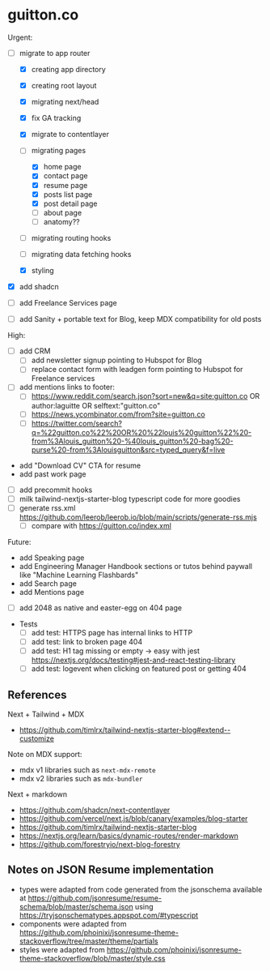 # guitton.co

Urgent:

- [ ] migrate to app router

  - [x] creating app directory
  - [x] creating root layout
  - [x] migrating next/head
  - [x] fix GA tracking
  - [x] migrate to contentlayer
  - [ ] migrating pages

    - [x] home page
    - [x] contact page
    - [x] resume page
    - [x] posts list page
    - [x] post detail page
    - [ ] about page
    - [ ] anatomy??

  - [ ] migrating routing hooks
  - [ ] migrating data fetching hooks
  - [x] styling

- [x] add shadcn
- [ ] add Freelance Services page
- [ ] add Sanity + portable text for Blog, keep MDX compatibility for old posts

High:

- [ ] add CRM
  - [ ] add newsletter signup pointing to Hubspot for Blog
  - [ ] replace contact form with leadgen form pointing to Hubspot for Freelance services
- [ ] add mentions links to footer:
  - [ ] <https://www.reddit.com/search.json?sort=new&q=site:guitton.co> OR author:laguitte OR selftext:"guitton.co"
  - [ ] <https://news.ycombinator.com/from?site=guitton.co>
  - [ ] <https://twitter.com/search?q=%22guitton.co%22%20OR%20%22louis%20guitton%22%20-from%3Alouis_guitton%20-%40louis_guitton%20-bag%20-purse%20-from%3Alouisguitton&src=typed_query&f=live>
- add "Download CV" CTA for resume
- add past work page
- [ ] add precommit hooks
- [ ] milk tailwind-nextjs-starter-blog typescript code for more goodies
- [ ] generate rss.xml <https://github.com/leerob/leerob.io/blob/main/scripts/generate-rss.mjs>
  - [ ] compare with <https://guitton.co/index.xml>

Future:

- add Speaking page
- add Engineering Manager Handbook sections or tutos behind paywall like "Machine Learning Flashbards"
- add Search page
- add Mentions page
- [ ] add 2048 as native and easter-egg on 404 page
- Tests
  - [ ] add test: HTTPS page has internal links to HTTP
  - [ ] add test: link to broken page 404
  - [ ] add test: H1 tag missing or empty -> easy with jest <https://nextjs.org/docs/testing#jest-and-react-testing-library>
  - [ ] add test: logevent when clicking on featured post or getting 404

## References

Next + Tailwind + MDX

- <https://github.com/timlrx/tailwind-nextjs-starter-blog#extend--customize>

Note on MDX support:

- mdx v1 libraries such as `next-mdx-remote`
- mdx v2 libraries such as `mdx-bundler`

Next + markdown

- <https://github.com/shadcn/next-contentlayer>
- <https://github.com/vercel/next.js/blob/canary/examples/blog-starter>
- <https://github.com/timlrx/tailwind-nextjs-starter-blog>
- <https://nextjs.org/learn/basics/dynamic-routes/render-markdown>
- <https://github.com/forestryio/next-blog-forestry>

## Notes on JSON Resume implementation

- types were adapted from code generated from the jsonschema available at <https://github.com/jsonresume/resume-schema/blob/master/schema.json> using <https://tryjsonschematypes.appspot.com/#typescript>
- components were adapted from <https://github.com/phoinixi/jsonresume-theme-stackoverflow/tree/master/theme/partials>
- styles were adapted from <https://github.com/phoinixi/jsonresume-theme-stackoverflow/blob/master/style.css>

